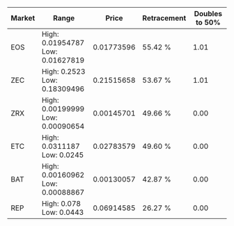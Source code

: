 | Market | Range | Price| Retracement | Doubles to 50% |
| --- | --- | --- | --- | --- |
| EOS | High: 0.01954787<br />Low: 0.01627819 | 0.01773596 | 55.42 % | 1.01 |
| ZEC | High: 0.2523<br />Low: 0.18309496 | 0.21515658 | 53.67 % | 1.01 |
| ZRX | High: 0.00199999<br />Low: 0.00090654 | 0.00145701 | 49.66 % | 0.00 |
| ETC | High: 0.0311187<br />Low: 0.0245 | 0.02783579 | 49.60 % | 0.00 |
| BAT | High: 0.00160962<br />Low: 0.00088867 | 0.00130057 | 42.87 % | 0.00 |
| REP | High: 0.078<br />Low: 0.0443 | 0.06914585 | 26.27 % | 0.00 |

